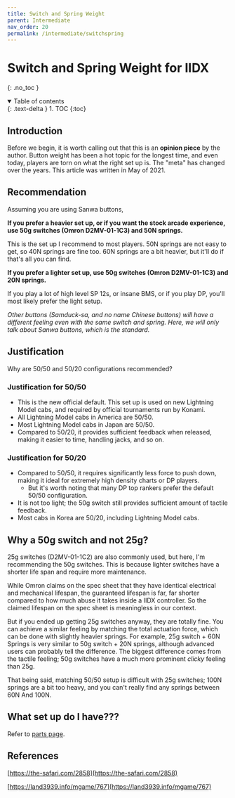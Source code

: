 ```yaml
---
title: Switch and Spring Weight
parent: Intermediate
nav_order: 20
permalink: /intermediate/switchspring
---
```


# Switch and Spring Weight for IIDX
{: .no_toc }

<details open markdown="block">
  <summary>
    Table of contents
  </summary>
  {: .text-delta }
1. TOC
{:toc}
</details>

## Introduction

Before we begin, it is worth calling out that this is an **opinion piece** by the author. Button weight has been a hot topic for the longest time, and even today, players are torn on what the right set up is. The "meta" has changed over the years. This article was written in May of 2021.

## Recommendation

Assuming you are using Sanwa buttons,

**If you prefer a heavier set up, or if you want the stock arcade experience, use 50g switches (Omron D2MV-01-1C3) and 50N springs.**

This is the set up I recommend to most players. 50N springs are not easy to get, so 40N springs are fine too. 60N springs are a bit heavier, but it'll do if that's all you can find.

**If you prefer a lighter set up, use 50g switches (Omron D2MV-01-1C3) and 20N springs.**

If you play a lot of high level SP 12s, or insane BMS, or if you play DP, you'll most likely prefer the light setup.

*Other buttons (Samduck-sa, and no name Chinese buttons) will have a different feeling even with the same switch and spring. Here, we will only talk about Sanwa buttons, which is the standard.*

## Justification

Why are 50/50 and 50/20 configurations recommended? 

### Justification for 50/50

* This is the new official default. This set up is used on new Lightning Model cabs, and required by official tournaments run by Konami.
* All Lightning Model cabs in America are 50/50.
* Most Lightning Model cabs in Japan are 50/50.
* Compared to 50/20, it provides sufficient feedback when released, making it easier to time, handling jacks, and so on.

### Justification for 50/20

* Compared to 50/50, it requires significantly less force to push down, making it ideal for extremely high density charts or DP players.
  * But it's worth noting that many DP top rankers prefer the default 50/50 configuration.
* It is not too light; the 50g switch still provides sufficient amount of tactile feedback.
* Most cabs in Korea are 50/20, including Lightning Model cabs.

## Why a 50g switch and not 25g?

25g switches (D2MV-01-1C2) are also commonly used, but here, I'm recommending the 50g switches. This is because lighter switches have a shorter life span and require more maintenance.

While Omron claims on the spec sheet that they have identical electrical and mechanical lifespan, the guaranteed lifespan is far, far shorter compared to how much abuse it takes inside a IIDX controller. So the claimed lifespan on the spec sheet is meaningless in our context.

But if you ended up getting 25g switches anyway, they are totally fine. You can achieve a similar feeling by matching the total actuation force, which can be done with slightly heavier springs. For example, 25g switch + 60N Springs is very similar to 50g switch + 20N springs, although advanced users can probably tell the difference. The biggest difference comes from the tactile feeling; 50g switches have a much more prominent *clicky* feeling than 25g.

That being said, matching 50/50 setup is difficult with 25g switches; 100N springs are a bit too heavy, and you can't really find any springs between 60N And 100N.

## What set up do I have???

Refer to [parts page](/compendium/parts).

## References

[https://the-safari.com/2858](https://the-safari.com/2858)

[https://land3939.info/mgame/767](https://land3939.info/mgame/767)